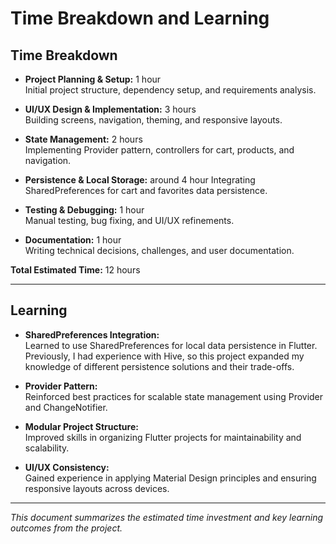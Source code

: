 # Time Breakdown and Learning

## Time Breakdown

- **Project Planning & Setup:** 1 hour  
  Initial project structure, dependency setup, and requirements analysis.

- **UI/UX Design & Implementation:** 3 hours  
  Building screens, navigation, theming, and responsive layouts.

- **State Management:** 2 hours  
  Implementing Provider pattern, controllers for cart, products, and navigation.

- **Persistence & Local Storage:** around 4 hour 
  Integrating SharedPreferences for cart and favorites data persistence.

- **Testing & Debugging:** 1 hour  
  Manual testing, bug fixing, and UI/UX refinements.

- **Documentation:** 1 hour  
  Writing technical decisions, challenges, and user documentation.

**Total Estimated Time:** 12 hours

---

## Learning

- **SharedPreferences Integration:**  
  Learned to use SharedPreferences for local data persistence in Flutter. Previously, I had experience with Hive, so this project expanded my knowledge of different persistence solutions and their trade-offs.

- **Provider Pattern:**  
  Reinforced best practices for scalable state management using Provider and ChangeNotifier.

- **Modular Project Structure:**  
  Improved skills in organizing Flutter projects for maintainability and scalability.

- **UI/UX Consistency:**  
  Gained experience in applying Material Design principles and ensuring responsive layouts across devices.

---

*This document summarizes the estimated time investment and key learning outcomes from the project.*
